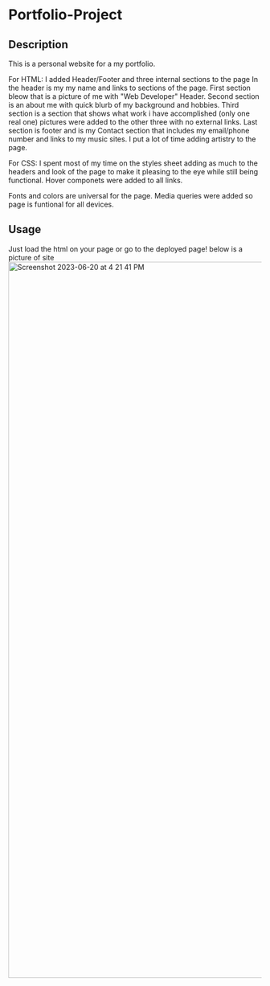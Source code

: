# Portfolio-Project

## Description

This is a personal website for a my portfolio.

For HTML:
I added Header/Footer and three internal sections to the page
In the header is my my name and links to sections of the page.
First section bleow that is a picture of me with "Web Developer" Header.
Second section is an about me with quick blurb of my background and hobbies.
Third section is a section that shows what work i have accomplished (only one real one) pictures were added to the other three with no external links.
Last section is footer and is my Contact section that includes my email/phone number and links to my music sites.
I put a lot of time adding artistry to the page.

For CSS:
I spent most of my time on the styles sheet adding as much to the headers and look of the page to make it pleasing to the eye while still being functional.
Hover componets were added to all links.

Fonts and colors are universal for the page.
Media queries were added so page is funtional for all devices.

## Usage 

Just load the html on your page or go to the deployed page!
below is a picture of site
<img width="1426" alt="Screenshot 2023-06-20 at 4 21 41 PM" src="https://github.com/sethleininger/Portfolio-Proj/assets/122936654/c0d85b8a-50be-4e02-90a1-0aa23390c76c">


